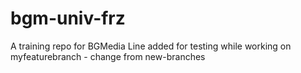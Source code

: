 # bgm-univ-frz
A training repo for BGMedia
Line added for testing while working on myfeaturebranch - change from new-branches
